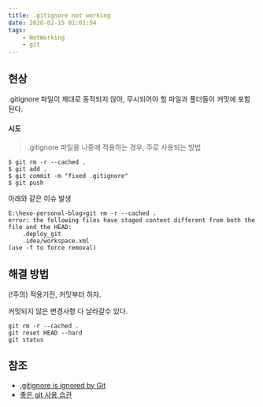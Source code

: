 ```yaml
---
title: .gitignore not working
date: 2020-02-15 01:01:54
tags:
    - NotWorking
    - git
---
```



## 현상
.gitignore 파일이 제대로 동작되지 않아, 무시되어야 할 파일과 폴더들이 커밋에 포함된다.

#### 시도
> .gitignore 파일을 나중에 적용하는 경우, 주로 사용되는 방법

```
$ git rm -r --cached .
$ git add .
$ git commit -m "fixed .gitignore"
$ git push
```
아래와 같은 이슈 발생
```
E:\hexo-personal-blog>git rm -r --cached .
error: the following files have staged content different from both the
file and the HEAD:
    .deploy_git
    .idea/workspace.xml
(use -f to force removal)
```


## 해결 방법
(!주의) 적용기전, 커밋부터 하자.

커밋되지 않은 변경사항 다 날라갈수 있다.
```
git rm -r --cached .
git reset HEAD --hard
git status
```

## 참조
  - [.gitignore is ignored by Git](https://stackoverflow.com/questions/11451535/gitignore-is-ignored-by-git)
  - [좋은 git 사용 습관](https://cjh5414.github.io/git-habit/)
